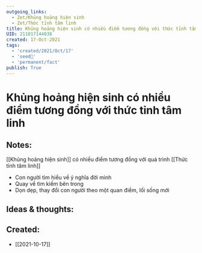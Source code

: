 ```yaml
---
outgoing_links:
  - Zet/Khủng hoảng hiện sinh
  - Zet/Thức tỉnh tâm linh
title: Khủng hoảng hiện sinh có nhiều điểm tương đồng với thức tỉnh tâm linh
UID: 211017144038
created: 17-Oct-2021
tags:
  - 'created/2021/Oct/17'
  - 'seed🥜'
  - 'permanent/fact'
publish: True
---
```

# Khủng hoảng hiện sinh có nhiều điểm tương đồng với thức tỉnh tâm linh

## Notes:
[[Khủng hoảng hiện sinh]] có nhiều điểm tương đồng với quá trình [[Thức tỉnh tâm linh]]
- Con người tìm hiểu về ý nghĩa đời mình
- Quay về tìm kiếm bên trong
- Dọn dẹp, thay đổi con người theo một quan điểm, lối sống mới

## Ideas & thoughts:


## Created:
- [[2021-10-17]]
